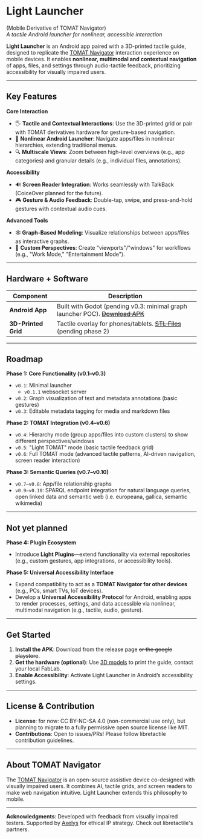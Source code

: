# Light Launcher
(Mobile Derivative of TOMAT Navigator)  
*A tactile Android launcher for nonlinear, accessible interaction*

**Light Launcher** is an Android app paired with a 3D-printed tactile guide, designed to replicate the [TOMAT Navigator](https://github.com/LibreTactile/tomat) interaction experience on mobile devices. It enables **nonlinear, multimodal and contextual navigation** of apps, files, and settings through audio-tactile feedback, prioritizing accessibility for visually impaired users.

---

## Key Features  
**Core Interaction**  
- 🖐️ **Tactile and Contextual Interactions**: Use the 3D-printed grid or pair with TOMAT derivatives hardware for gesture-based navigation. 
- 📱 **Nonlinear Android Launcher**: Navigate apps/files in nonlinear hierarchies, extending traditional menus.  
- 🔍 **Multiscale Views**: Zoom between high-level overviews (e.g., app categories) and granular details (e.g., individual files, annotations).  

**Accessibility**  
- 🔊 **Screen Reader Integration**: Works seamlessly with TalkBack (CoiceOver planned for the future).  
- 🎮 **Gesture & Audio Feedback**: Double-tap, swipe, and press-and-hold gestures with contextual audio cues.  

**Advanced Tools**  
- 🕸️ **Graph-Based Modeling**: Visualize relationships between apps/files as interactive graphs.  
- 🧩 **Custom Perspectives**: Create "viewports"/"windows" for workflows (e.g., "Work Mode," "Entertainment Mode").  

---

## Hardware + Software  
| Component              | Description                                                                 |  
|------------------------|-----------------------------------------------------------------------------|  
| **Android App**        | Built with Godot (pending v0.3: minimal graph launcher POC). [~~Download APK~~](link-to-apk) |  
| **3D-Printed Grid**    | Tactile overlay for phones/tablets. [~~STL Files~~](hardware/3d-models) (pending phase 2)         |  

---

## Roadmap  
**Phase 1: Core Functionality (v0.1–v0.3)**  
- `v0.1`: Minimal launcher  
  - `v0.1.1` websocket server  
- `v0.2`: Graph visualization of text and metadata annotations (basic gestures)  
- `v0.3`: Editable metadata tagging for media and markdown files 

**Phase 2: TOMAT Integration (v0.4–v0.6)**  
- `v0.4`: Hierarchy mode (group apps/files into custom clusters) to show different perspectives/windows  
- `v0.5`: "Light TOMAT" mode (basic tactile feedback grid)  
- `v0.6`: Full TOMAT mode (advanced tactile patterns, AI-driven navigation, screen reader interaction)  

**Phase 3: Semantic Queries (v0.7–v0.10)**  
- `v0.7–v0.8`: App/file relationship graphs  
- `v0.9–v0.10`: SPARQL endpoint integration for natural language queries, open linked data and semantic web (i.e. europeana, gallica, semantic wikimedia)  

---


Not yet planned  
---

**Phase 4: Plugin Ecosystem**  
- Introduce **Light Plugins**—extend functionality via external repositories (e.g., custom gestures, app integrations, or accessibility tools).  

**Phase 5: Universal Accessibility Interface**  
- Expand compatibility to act as a **TOMAT Navigator for other devices** (e.g., PCs, smart TVs, IoT devices).  
- Develop a **Universal Accessibility Protocol** for Android, enabling apps to render processes, settings, and data accessible via nonlinear, multimodal navigation (e.g., tactile, audio, gesture).  

---

## Get Started  
1. **Install the APK**: Download from the release page ~~or the google playstore~~.  
2. **Get the hardware (optional)**: Use [3D models](hardware/3d-models) to print the guide, contact your local FabLab.  
3. **Enable Accessibility**: Activate Light Launcher in Android’s accessibility settings.  

---

## License & Contribution  
- **License**: for now: CC BY-NC-SA 4.0 (non-commercial use only), but planning to migrate to a fully permissive open source license like MIT.
- **Contributions**: Open to issues/PRs! Please follow libretactile contribution guidelines.  

---

## About TOMAT Navigator  
The [TOMAT Navigator](https://github.com/libretactile/tomat) is an open-source assistive device co-designed with visually impaired users. It combines AI, tactile grids, and screen readers to make web navigation intuitive. Light Launcher extends this philosophy to mobile.  

---

**Acknowledgments**: Developed with feedback from visually impaired testers. Supported by [Axelys](https://axelys.com) for ethical IP strategy.  Check out libretactile's partners.
